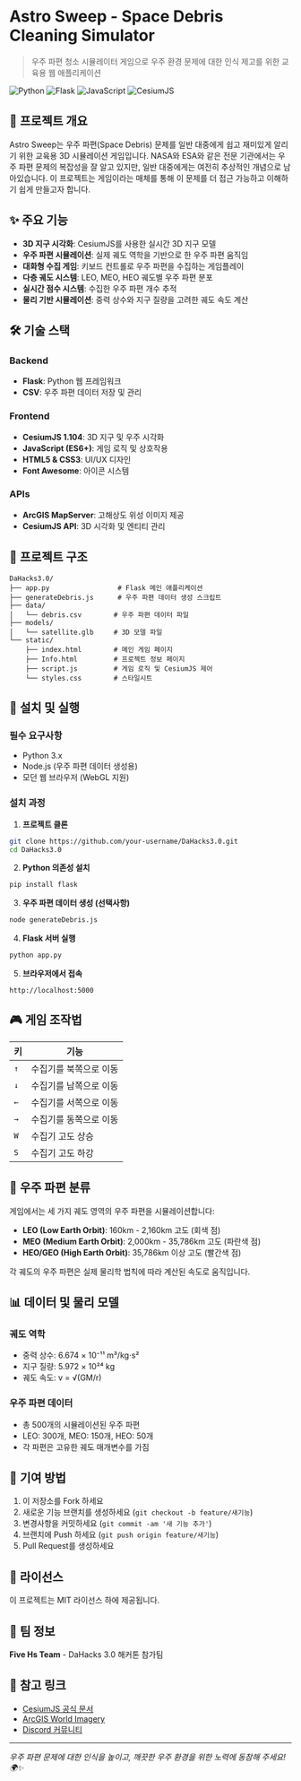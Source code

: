 # Astro Sweep - Space Debris Cleaning Simulator

> 우주 파편 청소 시뮬레이터 게임으로 우주 환경 문제에 대한 인식 제고를 위한 교육용 웹 애플리케이션

![Python](https://img.shields.io/badge/Python-3.x-blue)
![Flask](https://img.shields.io/badge/Flask-Latest-green)
![JavaScript](https://img.shields.io/badge/JavaScript-ES6+-yellow)
![CesiumJS](https://img.shields.io/badge/CesiumJS-1.104-red)

## 📖 프로젝트 개요

Astro Sweep는 우주 파편(Space Debris) 문제를 일반 대중에게 쉽고 재미있게 알리기 위한 교육용 3D 시뮬레이션 게임입니다. NASA와 ESA와 같은 전문 기관에서는 우주 파편 문제의 복잡성을 잘 알고 있지만, 일반 대중에게는 여전히 추상적인 개념으로 남아있습니다. 이 프로젝트는 게임이라는 매체를 통해 이 문제를 더 접근 가능하고 이해하기 쉽게 만들고자 합니다.

## ✨ 주요 기능

- **3D 지구 시각화**: CesiumJS를 사용한 실시간 3D 지구 모델
- **우주 파편 시뮬레이션**: 실제 궤도 역학을 기반으로 한 우주 파편 움직임
- **대화형 수집 게임**: 키보드 컨트롤로 우주 파편을 수집하는 게임플레이
- **다층 궤도 시스템**: LEO, MEO, HEO 궤도별 우주 파편 분포
- **실시간 점수 시스템**: 수집한 우주 파편 개수 추적
- **물리 기반 시뮬레이션**: 중력 상수와 지구 질량을 고려한 궤도 속도 계산

## 🛠️ 기술 스택

### Backend

- **Flask**: Python 웹 프레임워크
- **CSV**: 우주 파편 데이터 저장 및 관리

### Frontend

- **CesiumJS 1.104**: 3D 지구 및 우주 시각화
- **JavaScript (ES6+)**: 게임 로직 및 상호작용
- **HTML5 & CSS3**: UI/UX 디자인
- **Font Awesome**: 아이콘 시스템

### APIs

- **ArcGIS MapServer**: 고해상도 위성 이미지 제공
- **CesiumJS API**: 3D 시각화 및 엔티티 관리

## 📁 프로젝트 구조

```
DaHacks3.0/
├── app.py                 # Flask 메인 애플리케이션
├── generateDebris.js      # 우주 파편 데이터 생성 스크립트
├── data/
│   └── debris.csv        # 우주 파편 데이터 파일
├── models/
│   └── satellite.glb     # 3D 모델 파일
└── static/
    ├── index.html        # 메인 게임 페이지
    ├── Info.html         # 프로젝트 정보 페이지
    ├── script.js         # 게임 로직 및 CesiumJS 제어
    └── styles.css        # 스타일시트
```

## 🚀 설치 및 실행

### 필수 요구사항

- Python 3.x
- Node.js (우주 파편 데이터 생성용)
- 모던 웹 브라우저 (WebGL 지원)

### 설치 과정

1. **프로젝트 클론**

```bash
git clone https://github.com/your-username/DaHacks3.0.git
cd DaHacks3.0
```

2. **Python 의존성 설치**

```bash
pip install flask
```

3. **우주 파편 데이터 생성 (선택사항)**

```bash
node generateDebris.js
```

4. **Flask 서버 실행**

```bash
python app.py
```

5. **브라우저에서 접속**

```
http://localhost:5000
```

## 🎮 게임 조작법

| 키  | 기능                   |
| --- | ---------------------- |
| `↑` | 수집기를 북쪽으로 이동 |
| `↓` | 수집기를 남쪽으로 이동 |
| `←` | 수집기를 서쪽으로 이동 |
| `→` | 수집기를 동쪽으로 이동 |
| `W` | 수집기 고도 상승       |
| `S` | 수집기 고도 하강       |

## 🌌 우주 파편 분류

게임에서는 세 가지 궤도 영역의 우주 파편을 시뮬레이션합니다:

- **LEO (Low Earth Orbit)**: 160km - 2,160km 고도 (회색 점)
- **MEO (Medium Earth Orbit)**: 2,000km - 35,786km 고도 (파란색 점)
- **HEO/GEO (High Earth Orbit)**: 35,786km 이상 고도 (빨간색 점)

각 궤도의 우주 파편은 실제 물리학 법칙에 따라 계산된 속도로 움직입니다.

## 📊 데이터 및 물리 모델

### 궤도 역학

- 중력 상수: 6.674 × 10⁻¹¹ m³/kg⋅s²
- 지구 질량: 5.972 × 10²⁴ kg
- 궤도 속도: v = √(GM/r)

### 우주 파편 데이터

- 총 500개의 시뮬레이션된 우주 파편
- LEO: 300개, MEO: 150개, HEO: 50개
- 각 파편은 고유한 궤도 매개변수를 가짐

## 🤝 기여 방법

1. 이 저장소를 Fork 하세요
2. 새로운 기능 브랜치를 생성하세요 (`git checkout -b feature/새기능`)
3. 변경사항을 커밋하세요 (`git commit -am '새 기능 추가'`)
4. 브랜치에 Push 하세요 (`git push origin feature/새기능`)
5. Pull Request를 생성하세요

## 📝 라이선스

이 프로젝트는 MIT 라이선스 하에 제공됩니다.

## 👥 팀 정보

**Five Hs Team** - DaHacks 3.0 해커톤 참가팀

## 🔗 참고 링크

- [CesiumJS 공식 문서](https://cesium.com/platform/cesiumjs/)
- [ArcGIS World Imagery](https://services.arcgisonline.com/ArcGIS/rest/services/World_Imagery/MapServer)
- [Discord 커뮤니티](https://discord.gg/rss8p6dP)

---

_우주 파편 문제에 대한 인식을 높이고, 깨끗한 우주 환경을 위한 노력에 동참해 주세요! 🌍✨_
